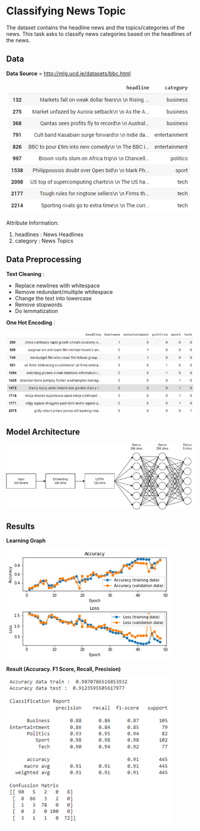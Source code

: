 # Classifying News Topic
 
The dataset contains the headline news and the topics/categories of the news. This task asks to classify news categories based on the headlines of the news.

## Data

**Data Source** = http://mlg.ucd.ie/datasets/bbc.html

![alt_text](https://raw.githubusercontent.com/adrinta/dicoding-machine-learning-developer/main/Natural%20Language%20Processing/Assets/Data.png)

Attribute Information:

1. headlines : News Headlines
2. category : News Topics

## Data Preprocessing

**Text Cleaning** :
- Replace newlines with whitespace
- Remove redundant/multiple whitespace
- Change the text into lowercase
- Remove stopwords
- Do lemmatization

**One Hot Encoding** :

![alt_text](https://raw.githubusercontent.com/adrinta/dicoding-machine-learning-developer/main/Natural%20Language%20Processing/Assets/OHE.png)

## Model Architecture

![alt text](https://raw.githubusercontent.com/adrinta/dicoding-machine-learning-developer/main/Natural%20Language%20Processing/Assets/Model%20Architecture.png)

## Results

**Learning Graph**

![alt text](https://raw.githubusercontent.com/adrinta/dicoding-machine-learning-developer/main/Natural%20Language%20Processing/Assets/Learning%20Graph.png)

**Result (Accuracy. F1 Score, Recall, Precision)**

![alt_text](https://raw.githubusercontent.com/adrinta/dicoding-machine-learning-developer/main/Natural%20Language%20Processing/Assets/Result.png)
